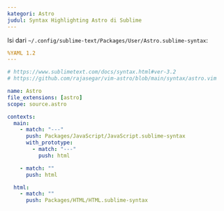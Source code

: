 ```yaml
---
kategori: Astro
judul: Syntax Highlighting Astro di Sublime
---
```


Isi dari `~/.config/sublime-text/Packages/User/Astro.sublime-syntax`:

```yaml
%YAML 1.2
---

# https://www.sublimetext.com/docs/syntax.html#ver-3.2
# https://github.com/rajasegar/vim-astro/blob/main/syntax/astro.vim

name: Astro
file_extensions: [astro]
scope: source.astro

contexts:
  main:
    - match: "---"
      push: Packages/JavaScript/JavaScript.sublime-syntax
      with_prototype:
        - match: "---"
          push: html

    - match: ""
      push: html

  html:
    - match: ""
      push: Packages/HTML/HTML.sublime-syntax
```